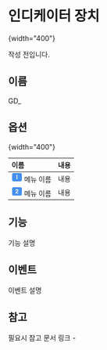 # 인디케이터 장치

![](){width="400"}

작성 전입니다.


## 이름

GD_


## 옵션

![](){width="400"}

| **이름**                                                  | **내용**  |
|:--------------------------------------------------------|:--------|
| ![guidenum_01.png](../../../media/image/guidenum_01.png) 메뉴 이름 | 내용      |
| ![guidenum_02.png](../../../media/image/guidenum_02.png) 메뉴 이름 | 내용      |


## 기능

기능 설명


## 이벤트

이벤트 설명


## 참고

필요시 참고 문서 링크
-[]()